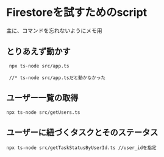 # Firestoreを試すためのscript

主に、コマンドを忘れないようにメモ用

## とりあえず動かす

```shell
 npx ts-node src/app.ts

 //* ts-node src/app.tsだと動かなかった
```

## ユーザー一覧の取得

```shell
npx ts-node src/getUsers.ts
```

## ユーザーに紐づくタスクとそのステータス

```shell
npx ts-node src/getTaskStatusByUserId.ts //user_idを指定
```